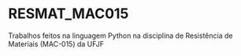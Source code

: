 # RESMAT_MAC015
Trabalhos feitos na linguagem Python na disciplina de Resistência de Materiais (MAC-015) da UFJF
